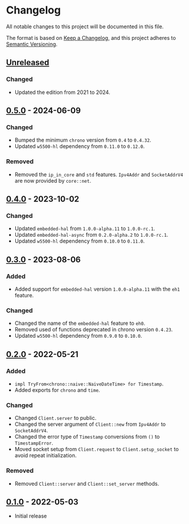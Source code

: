 # Changelog
All notable changes to this project will be documented in this file.

The format is based on [Keep a Changelog](https://keepachangelog.com/en/1.0.0/),
and this project adheres to [Semantic Versioning](https://semver.org/spec/v2.0.0.html).

## [Unreleased]
### Changed
- Updated the edition from 2021 to 2024.

## [0.5.0] - 2024-06-09
### Changed
- Bumped the minimum `chrono` version from `0.4` to `0.4.32`.
- Updated `w5500-hl` dependency from `0.11.0` to `0.12.0`.

### Removed
- Removed the `ip_in_core` and `std` features.  `Ipv4Addr` and `SocketAddrV4` are now provided by `core::net`.

## [0.4.0] - 2023-10-02
### Changed
- Updated `embedded-hal` from `1.0.0-alpha.11` to `1.0.0-rc.1`.
- Updated `embedded-hal-async` from `0.2.0-alpha.2` to `1.0.0-rc.1`.
- Updated `w5500-hl` dependency from `0.10.0` to `0.11.0`.

## [0.3.0] - 2023-08-06
### Added
- Added support for `embedded-hal` version `1.0.0-alpha.11` with the `eh1` feature.

### Changed
- Changed the name of the `embedded-hal` feature to `eh0`.
- Removed used of functions deprecated in chrono version `0.4.23`.
- Updated `w5500-hl` dependency from `0.9.0` to `0.10.0`.

## [0.2.0] - 2022-05-21
### Added
- `impl TryFrom<chrono::naive::NaiveDateTime> for Timestamp`.
- Added exports for `chrono` and `time`.

### Changed
- Changed `Client.server` to public.
- Changed the server argument of `Client::new` from `Ipv4Addr` to `SocketAddrV4`.
- Changed the error type of `Timestamp` conversions from `()` to `TimestampError`.
- Moved socket setup from `Client.request` to `Client.setup_socket` to avoid repeat initialization.

### Removed
- Removed `Client::server` and `Client::set_server` methods.

## [0.1.0] - 2022-05-03
- Initial release

[Unreleased]: https://github.com/newAM/w5500-rs/compare/sntp%2Fv0.5.0...HEAD
[0.5.0]: https://github.com/newAM/w5500-rs/compare/sntp%2Fv0.4.0...sntp%2Fv0.5.0
[0.4.0]: https://github.com/newAM/w5500-rs/compare/sntp%2Fv0.3.0...sntp%2Fv0.4.0
[0.3.0]: https://github.com/newAM/w5500-rs/compare/sntp%2Fv0.2.0...sntp%2Fv0.3.0
[0.2.0]: https://github.com/newAM/w5500-rs/compare/sntp%2Fv0.1.0...sntp%2Fv0.2.0
[0.1.0]: https://github.com/newAM/w5500-rs/releases/tag/sntp%2Fv0.1.0
